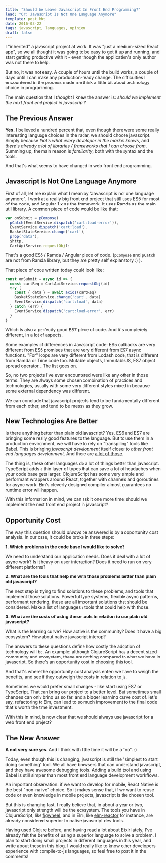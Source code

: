 ```yaml
---
title: "Should We Leave Javascript In Front End Programming?"
lead: "Or: Javascript Is Not One Language Anymore"
template: post.hbt
date: 2016-03-22
tags: javascript, languages, opinion
draft: false
---
```


I "inherited" a javascript project at work. It was "just a medium-sized React app", so we all thought it was going to be easy to get it up and running, and start getting productive with it - even though the application's only author was not there to help.

But no, it was not easy. A couple of hours until the build works, a couple of days until I can make any production-ready change. The difficulties I encountered in the process made me think a little bit about technology choice in programming.

The main question that I *thought* I knew the answer is: *should we implement the next front end project in javascript?*

## The Previous Answer

**Yes.** I believed a hundred percent that, even though there were some really interesting language choices in the radar, we should choose javascript. Simply because *that's what every developer in the market knows*, and *there's already a lot of libraries / frameworks that I can choose from*. Summing up, the main reason is *familiarity*, both with the syntax and the tools.

And that's what seems to have changed in web front end programming.

## Javascript Is Not One Language Anymore

First of all, let me explain what I mean by "Javascript is not one language anymore". I work at a really big front end project that still uses ES5 for most of the code, and Angular 1.x as the framework. It uses Ramda as the main util library. A common piece of code would be like that:

```js
var onSubmit = pCompose(
  pCatch(EventService.dispatch('cart:load-error')),
  EventService.dispatch('cart:load'),
  BasketStateService.change('cart'),
  prop('data'),
  $http,
  CartApiService.requestObj);
```

That's a good ES5 / Ramda / Angular piece of code. (`pCompose` and `pCatch` are not from Ramda library, but they are pretty self explanatory :) ).

That piece of code written today could look like:

```js
const onSubmit = async id => {
  const cartReq = CartApiService.requestObj(id)
  try {
    const { data } = await axios(cartReq)
    BasketStateService.change('cart', data)
    EventService.dispatch('cart:load', data)
  } catch (err) {
    EventService.dispatch('cart:load-error', err)
  }
}
```

Which is also a perfectly good ES7 piece of code. And it's completely different, in a lot of aspects.

Some examples of differences in Javascript code: ES5 callbacks are very different from ES6 promises that are very different from ES7 async functions. "For" loops are very different from Lodash code, that is different from Ramda or Trine code too. Mutable objects, ImmutableJS, ES7 object spread operator... The list goes on.

So, no two projects I've ever encountered were like any other in those terms. They are always some chosen combination of practices and technologies, usually with some very different styles mixed in because some external dependency was different.

We can conclude that javascript projects tend to be fundamentally different from each other, and tend to be messy as they grow.

## New Technologies Are Better

Is there anything better than plain old javascript? Yes. ES6 and ES7 are bringing some really good features to the language. But to use them in a production environment, we will have to rely on "transpiling" tools like Babel. This is bringing *javascript development* itself closer to *other front end languages development*. And there are [a lot of those](https://github.com/jashkenas/coffeescript/wiki/list-of-languages-that-compile-to-js).

The thing is, these other languages do a lot of things better than javascript. TypeScript adds a thin layer of types that can save a lot of headaches when your code base gets larger. ClojureScript has some very simple and performant wrappers around React, together with channels and goroutines for async work. Elm's cleverly designed compiler almost guarantees no runtime error will happen.  

With this information in mind, we can ask it one more time: should we implement the next front end project in javascript?

## Opportunity Cost

The way this question should *always* be answered is by a opportunity cost analysis. In our case, it could be broke in three steps:

**1. Which problems in the code base I would like to solve?**

We need to understand our application needs. Does it deal with a lot of async work? Is it heavy on user interaction? Does it need to run on very different platforms?

**2. What are the tools that help me with those problems better than plain old javascript?**

The next step is trying to find solutions to these problems, and tools that implement those solutions. Powerful type systems, flexible async patterns, performant rendering, these are all important solutions that should be considered. Make a list of languages / tools that could help with those.

**3. What are the costs of using these tools in relation to use plain old javascript?**

What is the learning curve? How active is the community? Does it have a big ecosystem? How about native javascript interop?

The answers to these questions define how costly the adoption of technology will be. An example: although ClojureScript has a decent sized community and ecosystem, these are nothing compared to what we have in javascript. So there's an opportunity cost in choosing this tool.

And that's where the opportunity cost analysis enter: we have to weigh the benefits, and see if they outweigh the costs in relation to js.

Sometimes we would prefer small changes - like start using ES7 or TypeScript. That can bring our project to a better level. But sometimes small changes can only bring us so far, and a bigger learning curve cost of, let's say, refactoring to Elm, can lead to so much improvement to the final code that's worth the time investment.

With this in mind, is now clear that we should always use javascript for a web front end project?

## The New Answer

**A not very sure yes.** And I think with little time it will be a "no". :)

Today, even though this is changing, javascript is still the "simplest to start doing something" tool. We all have browsers that can understand javascript, and they have awesome debugging tools. Adding a build tool and using Babel is still simpler than most front end language development workflows.

An important observation: if we want to develop for mobile, React Native is the best "non-native" choice. So it makes sense that, if we want to reuse code or even knowledge in mobile projects, javascript is the chosen tool.

But this is changing fast. I really believe that, in about a year or two, javascript only strength will be the ecosystem. The tools you have in ClojureScript, like [figwheel](https://github.com/bhauman/lein-figwheel), and in Elm, like [elm-reactor](https://github.com/elm-lang/elm-reactor) for instance, are already considered superior to native javascript dev tools.

Having used Clojure before, and having read a lot about Elixir lately, I've already felt the benefits of using a superior language to solve a problem. I plan to start doing small projects in different languages in this year, and write about these in this blog. I would really like to know other developers experience with compile-to-js languages, so feel free to post it in the comments!
